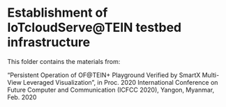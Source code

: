 # Establishment of IoTcloudServe@TEIN testbed infrastructure

This folder contains the materials from:

“Persistent Operation of OF@TEIN+ Playground Verified by SmartX Multi-View Leveraged Visualization”,  in Proc. 2020 International Conference on Future Computer and Communication (ICFCC 2020), Yangon, Myanmar, Feb. 2020
